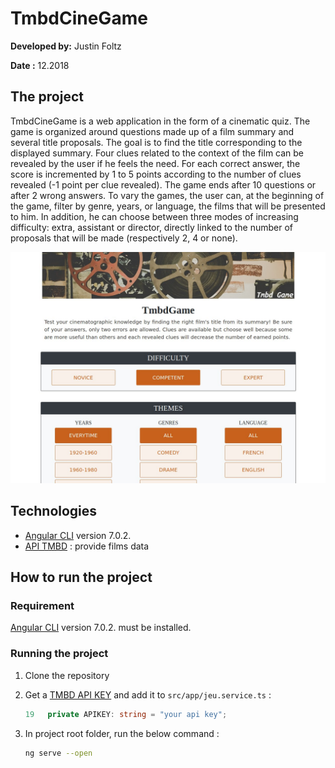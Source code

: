 # TmbdCineGame

**Developed by:** Justin Foltz

**Date :** 12.2018

## The project

TmbdCineGame is a web application in the form of a cinematic quiz. The game is organized around questions made up of a film summary and several title proposals. The goal is to find the title corresponding to the displayed summary. Four clues related to the context of the film can be revealed by the user if he feels the need. For each correct answer, the score is incremented by 1 to 5 points according to the number of clues revealed (-1 point per clue revealed). The game ends after 10 questions or after 2 wrong answers. To vary the games, the user can, at the beginning of the game, filter by genre, years, or language, the films that will be presented to him. In addition, he can choose between three modes of increasing difficulty: extra, assistant or director, directly linked to the number of proposals that will be made (respectively 2, 4 or none). 

![](./illustration.jpg)

## Technologies

* [Angular CLI](https://github.com/angular/angular-cli) version 7.0.2. 
* [API TMBD](https://developers.themoviedb.org/3/getting-started/introduction) : provide films data

## How to run the project

### Requirement

[Angular CLI](https://github.com/angular/angular-cli) version 7.0.2. must be installed.

### Running the project

1. Clone the repository

2. Get a [TMBD API KEY](https://developers.themoviedb.org/3/getting-started/introduction) and add it to `src/app/jeu.service.ts`  :

   ```typescript
   19   private APIKEY: string = "your api key";
   ```

3. In project root folder, run the below command : 

   ```bash
   ng serve --open
   ```

   

   